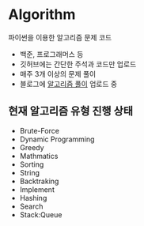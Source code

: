 # Algorithm
파이썬을 이용한 알고리즘 문제 코드

* 백준, 프로그래머스 등
* 깃허브에는 간단한 주석과 코드만 업로드
* 매주 3개 이상의 문제 풀이
* 블로그에 [알고리즘 풀이](http://nokh9503.github.io) 업로드 중

## 현재 알고리즘 유형 진행 상태

* Brute-Force
* Dynamic Programming
* Greedy
* Mathmatics
* Sorting
* String
* Backtraking
* Implement
* Hashing
* Search
* Stack:Queue